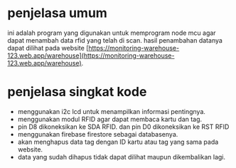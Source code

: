# penjelasa umum
ini adalah program yang digunakan untuk memprogram node mcu agar dapat menambah data rfid yang telah di scan. hasil penambahan datanya dapat dilihat pada website [https://monitoring-warehouse-123.web.app/warehouse](https://monitoring-warehouse-123.web.app/warehouse).

# penjelasa singkat kode
- menggunakan i2c lcd untuk menampilkan informasi pentingnya.
- menggunakan modul RFID agar dapat membaca kartu dan tag.
- pin D8 dikoneksikan ke SDA RFID. dan pin D0 dikoneksikan ke RST RFID 
- menggunakan firebase firestore sebagai databasenya.
- akan menghapus data tag dengan ID kartu atau tag yang sama pada website.
- data yang sudah dihapus tidak dapat dilihat maupun dikembalikan lagi.